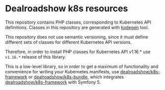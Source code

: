 # Dealroadshow k8s resources

This repository contains PHP classes, corresponding to Kubernetes API definitions.
Classes in this repository are generated with [kodegen](https://github.com/dealroadshow/kodegen)
tool. 

This repository does not use semantic versioning, since it must define different
sets of classes for different Kubernetes API versions.

Therefore, in order to install PHP classes for Kubernetes API v1.16.* use `v1.16.*`
release of this library.

This is a low-level library, so in order to get a maximum of functionality and 
convenience for writing your Kubernetes manifests, use [dealroadshow/k8s-framework](https://github.com/dealroadshow/k8s-framework)
or [dealroadshow/k8s-bundle](https://github.com/dealroadshow/k8s-bundle), which integrates 
[dealroadshow/k8s-framework](https://github.com/dealroadshow/k8s-framework) with Symfony 5.
